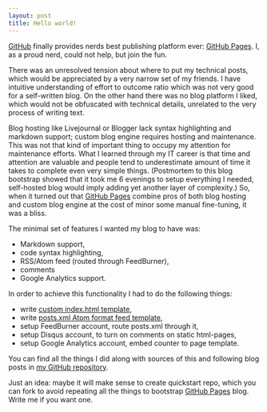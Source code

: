 ```yaml
---
layout: post
title: Hello world!
---
```


[GitHub][] finally provides nerds best publishing platform ever:
[GitHub Pages][]. I, as a proud nerd, could not help, but join the
fun.

There was an unresolved tension about where to put my technical posts,
which would be appreciated by a very narrow set of my friends. I have
intuitive understanding of effort to outcome ratio which was not very
good for a self-written blog. On the other hand there was no blog
platform I liked, which would not be obfuscated with technical details,
unrelated to the very process of writing text.

Blog hosting like Livejournal or Blogger lack syntax highlighting and
markdown support; custom blog engine requires hosting and maintenance.
This was not that kind of important thing to occupy my attention for
maintenance efforts. What I learned through my IT career is that time
and attention are valuable and people tend to underestimate amount of
time it takes to complete even very simple things. (Postmortem to this
blog bootstrap showed that it took me 6 evenings to setup everything I
needed, self-hosted blog would imply adding yet another layer of
complexity.) So, when it turned out that [GitHub Pages][] combine pros
of both blog hosting and custom blog engine at the cost of minor some
manual fine-tuning, it was a bliss.

The minimal set of features I wanted my blog to have was:

* Markdown support,
* code syntax highlighting,
* RSS/Atom feed (routed through FeedBurner),
* comments
* Google Analytics support.

In order to achieve this functionality I had to do the following
things:

* write [custom index.html template](https://github.com/elephantum/elephantum.github.com/blob/master/index.html),
* write [posts.xml Atom format feed template](https://github.com/elephantum/elephantum.github.com/blob/master/posts.xml),
* setup FeedBurner account, route posts.xml through it,
* setup Disqus account, to turn on comments on static html-pages,
* setup Google Analytics account, embed counter to page template.

You can find all the things I did along with sources of this and
following blog posts in
[my GitHub repository](http://github.com/elephantum/elephantum.github.com/).

Just an idea: maybe it will make sense to create quickstart repo, which you can fork to
avoid repeating all the things to bootstrap [GitHub Pages][]
blog. Write me if you want one.

[GitHub]: http://github.com/
[GitHub Pages]: http://pages.github.com/
